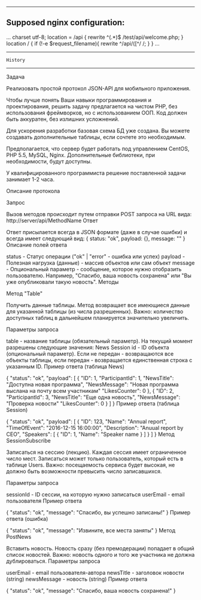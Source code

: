 --------------------------------------------------------------------------------------------------------------------------------------------------------------
Supposed nginx configuration:
--------------------------------------------------------------------------------------------------------------------------------------------------------------
...
charset utf-8;
location = /api {
	rewrite ^(.*)$ /test/api/welcome.php;
}
location / {
	if (!-e $request_filename){
	rewrite ^/api/([^/ /;
	}
}
...

--------------------------------------------------------------------------------------------------------------------------------------------------------------
	History
--------------------------------------------------------------------------------------------------------------------------------------------------------------

Задача

Реализовать простой протокол JSON-API для мобильного приложения.

Чтобы лучше понять Ваши навыки программирования и проектирования, решить задачу предлагается на чистом PHP, без использования фреймворков, но с использованием ООП. Код должен быть аккуратен, без излишних усложнений.

Для ускорения разработки базовая схема БД уже создана. Вы можете создавать дополнительные таблицы, если сочтете это необходимым.

Предполагается, что сервер будет работать под управлением CentOS, PHP 5.5, MySQL, Nginx. Дополнительные библиотеки, при необходимости, будут доступны.

У квалифицированного программиста решение поставленной задачи занимает 1-2 часа.

Описание протокола

Запрос

Вызов методов происходит путем отправки POST запроса на URL вида: http://server/api/MethodName
Ответ

Ответ присылается всегда в JSON формате (даже в случае ошибки) и всегда имеет следующий вид:
{
   status: "ok",
   payload: {},
   message: ""
}
Описание полей ответа

status - Cтатус операции ("ok" | "error" - ошибка или успех)
payload - Полезная нагрузка (данные) - массив объектов или сам объект
message - Опциональный параметр - сообщение, которое нужно отобразить пользователю. Например, "Спасибо, ваша новость сохранена" или "Вы уже опубликовали такую новость".
Методы

Метод "Table"

Получить данные таблицы. Метод возвращает все имеющиеся данные для указанной таблицы (из числа разрешенных). Важно: количество доступных таблиц в дальнейшем планируется значительно увеличить.

Параметры запроса

table - название таблицы (обязательный параметр). На текущий момент разрешены следующие значения:
News
Session
id - ID объекта (опциональный параметр). Если не передан - возвращаются все объекты таблицы, если передан - возвращается единственная строка с указанным ID.
Пример ответа (таблица News)

{
	"status": "ok",
	"payload": [
		{
			"ID": 1,
			"ParticipantId": 1,
			"NewsTitle": "Доступна новая программа",
			"NewsMessage": "Новая программа выслана на почту всем участникам"
			"LikesCounter": 0
		},
		{
			"ID": 2,
			"ParticipantId": 3,
			"NewsTitle": "Еще одна новость",
			"NewsMessage": "Проверка новости"
			"LikesCounter": 0
		}
	]
}
Пример ответа (таблица Session)

{
	"status": "ok",
	"payload": [
		{
			"ID": 123,
			"Name": "Annual report",
			"TimeOfEvent": "2016-12-15 16:00:00",
			"Description": "Anuual report by CEO",
			"Speakers": [
				{
					"ID": 1,
					"Name": "Speaker name
				}
			]
		}
	]
}
Метод SessionSubscribe

Записаться на сессию (лекцию). Каждая сессия имеет ограниченное число мест. Записаться может только пользователь, который есть в таблице Users. Важно: посещаемость сервиса будет высокая, не должно быть возможности превысить число записавшихся.

Параметры запроса

sessionId - ID сессии, на которую нужно записаться
userEmail - email пользователя
Пример ответа

{
	"status": "ok",
	"message": "Спасибо, вы успешно записаны!"
}
Пример ответа (ошибка)

{
	"status": "ok",
	"message": "Извините, все места заняты"
}
Метод PostNews

Вставить новость. Новость сразу (без премодерации) попадает в общий список новостей. Важно: новость одного и того же участника не должна дублироваться.
Параметры запроса

userEmail - email пользователя-автора
newsTitle - заголовок новости (string)
newsMessage - новость (string)
Пример ответа

{
	"status": "ok",
	"message": "Спасибо, ваша новость сохранена!"
}
